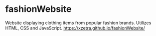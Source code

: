 # fashionWebsite
 Website displaying clothing items from popular fashion brands.
 Utilizes HTML, CSS and JavaScript.
https://xzetra.github.io/fashionWebsite/
